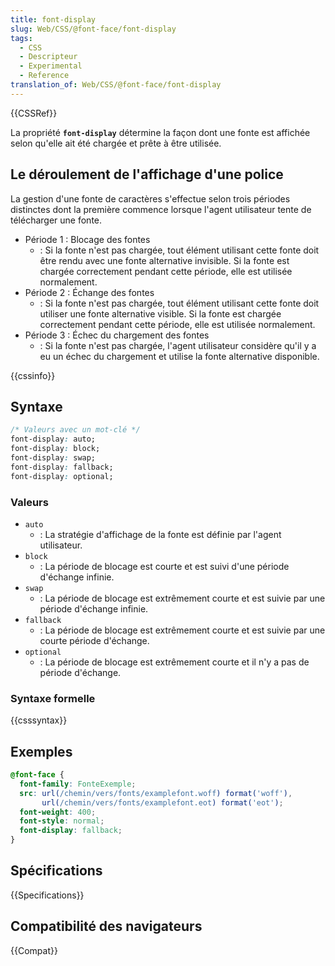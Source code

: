```yaml
---
title: font-display
slug: Web/CSS/@font-face/font-display
tags:
  - CSS
  - Descripteur
  - Experimental
  - Reference
translation_of: Web/CSS/@font-face/font-display
---
```


{{CSSRef}}

La propriété **`font-display`** détermine la façon dont une fonte est affichée selon qu'elle ait été chargée et prête à être utilisée.

## Le déroulement de l'affichage d'une police

La gestion d'une fonte de caractères s'effectue selon trois périodes distinctes dont la première commence lorsque l'agent utilisateur tente de télécharger une fonte.

- Période 1 : Blocage des fontes
  - : Si la fonte n'est pas chargée, tout élément utilisant cette fonte doit être rendu avec une fonte alternative invisible. Si la fonte est chargée correctement pendant cette période, elle est utilisée normalement.
- Période 2 : Échange des fontes
  - : Si la fonte n'est pas chargée, tout élément utilisant cette fonte doit utiliser une fonte alternative visible. Si la fonte est chargée correctement pendant cette période, elle est utilisée normalement.
- Période 3 : Échec du chargement des fontes
  - : Si la fonte n'est pas chargée, l'agent utilisateur considère qu'il y a eu un échec du chargement et utilise la fonte alternative disponible.

{{cssinfo}}

## Syntaxe

```css
/* Valeurs avec un mot-clé */
font-display: auto;
font-display: block;
font-display: swap;
font-display: fallback;
font-display: optional;
```

### Valeurs

- `auto`
  - : La stratégie d'affichage de la fonte est définie par l'agent utilisateur.
- `block`
  - : La période de blocage est courte et est suivi d'une période d'échange infinie.
- `swap`
  - : La période de blocage est extrêmement courte et est suivie par une période d'échange infinie.
- `fallback`
  - : La période de blocage est extrêmement courte et est suivie par une courte période d'échange.
- `optional`
  - : La période de blocage est extrêmement courte et il n'y a pas de période d'échange.

### Syntaxe formelle

{{csssyntax}}

## Exemples

```css
@font-face {
  font-family: FonteExemple;
  src: url(/chemin/vers/fonts/examplefont.woff) format('woff'),
       url(/chemin/vers/fonts/examplefont.eot) format('eot');
  font-weight: 400;
  font-style: normal;
  font-display: fallback;
}
```

## Spécifications

{{Specifications}}

## Compatibilité des navigateurs

{{Compat}}
